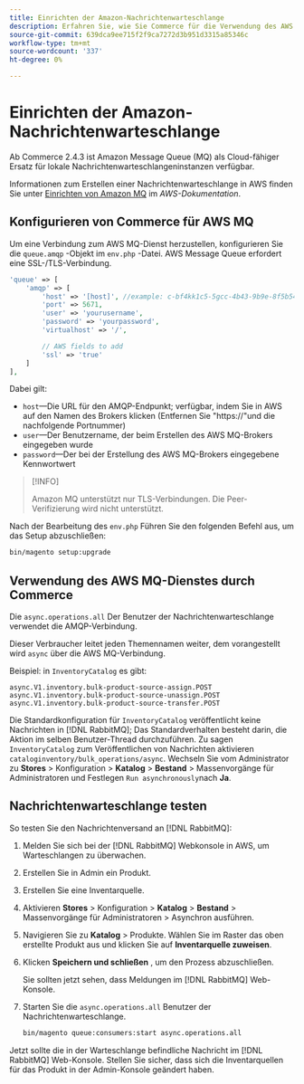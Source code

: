 ```yaml
---
title: Einrichten der Amazon-Nachrichtenwarteschlange
description: Erfahren Sie, wie Sie Commerce für die Verwendung des AWS MQ-Dienstes konfigurieren.
source-git-commit: 639dca9ee715f2f9ca7272d3b951d3315a85346c
workflow-type: tm+mt
source-wordcount: '337'
ht-degree: 0%

---
```



# Einrichten der Amazon-Nachrichtenwarteschlange

Ab Commerce 2.4.3 ist Amazon Message Queue (MQ) als Cloud-fähiger Ersatz für lokale Nachrichtenwarteschlangeninstanzen verfügbar.

Informationen zum Erstellen einer Nachrichtenwarteschlange in AWS finden Sie unter [Einrichten von Amazon MQ](https://docs.aws.amazon.com/amazon-mq/latest/developer-guide/amazon-mq-setting-up.html) im _AWS-Dokumentation_.

## Konfigurieren von Commerce für AWS MQ

Um eine Verbindung zum AWS MQ-Dienst herzustellen, konfigurieren Sie die `queue.amqp` -Objekt im `env.php` -Datei.
AWS Message Queue erfordert eine SSL-/TLS-Verbindung.

```php
'queue' => [
    'amqp' => [
        'host' => '[host]', //example: c-bf4kk1c5-5gcc-4b43-9b9e-8f5b54d234.mq.us-west-3.amazonaws.com
        'port' => 5671,
        'user' => 'yourusername',
        'password' => 'yourpassword',
        'virtualhost' => '/',

        // AWS fields to add
        'ssl' => 'true'
    ]
],
```

Dabei gilt:

- `host`—Die URL für den AMQP-Endpunkt; verfügbar, indem Sie in AWS auf den Namen des Brokers klicken (Entfernen Sie &quot;https://&quot;und die nachfolgende Portnummer)
- `user`—Der Benutzername, der beim Erstellen des AWS MQ-Brokers eingegeben wurde
- `password`—Der bei der Erstellung des AWS MQ-Brokers eingegebene Kennwortwert

>[!INFO]
>
>Amazon MQ unterstützt nur TLS-Verbindungen. Die Peer-Verifizierung wird nicht unterstützt.

Nach der Bearbeitung des `env.php` Führen Sie den folgenden Befehl aus, um das Setup abzuschließen:

```bash
bin/magento setup:upgrade
```

## Verwendung des AWS MQ-Dienstes durch Commerce

Die `async.operations.all` Der Benutzer der Nachrichtenwarteschlange verwendet die AMQP-Verbindung.

Dieser Verbraucher leitet jeden Themennamen weiter, dem vorangestellt wird `async` über die AWS MQ-Verbindung.

Beispiel: in `InventoryCatalog` es gibt:

```text
async.V1.inventory.bulk-product-source-assign.POST
async.V1.inventory.bulk-product-source-unassign.POST
async.V1.inventory.bulk-product-source-transfer.POST
```

Die Standardkonfiguration für `InventoryCatalog` veröffentlicht keine Nachrichten in [!DNL RabbitMQ]; Das Standardverhalten besteht darin, die Aktion im selben Benutzer-Thread durchzuführen. Zu sagen `InventoryCatalog` zum Veröffentlichen von Nachrichten aktivieren `cataloginventory/bulk_operations/async`. Wechseln Sie vom Administrator zu **Stores** > Konfiguration > **Katalog** > **Bestand** > Massenvorgänge für Administratoren und Festlegen  `Run asynchronously`nach **Ja**.

## Nachrichtenwarteschlange testen

So testen Sie den Nachrichtenversand an [!DNL RabbitMQ]:

1. Melden Sie sich bei der [!DNL RabbitMQ] Webkonsole in AWS, um Warteschlangen zu überwachen.
1. Erstellen Sie in Admin ein Produkt.
1. Erstellen Sie eine Inventarquelle.
1. Aktivieren **Stores** > Konfiguration > **Katalog** > **Bestand** > Massenvorgänge für Administratoren > Asynchron ausführen.
1. Navigieren Sie zu **Katalog** > Produkte. Wählen Sie im Raster das oben erstellte Produkt aus und klicken Sie auf **Inventarquelle zuweisen**.
1. Klicken **Speichern und schließen** , um den Prozess abzuschließen.

   Sie sollten jetzt sehen, dass Meldungen im [!DNL RabbitMQ] Web-Konsole.

1. Starten Sie die `async.operations.all` Benutzer der Nachrichtenwarteschlange.

   ```bash
   bin/magento queue:consumers:start async.operations.all
   ```

Jetzt sollte die in der Warteschlange befindliche Nachricht im [!DNL RabbitMQ] Web-Konsole.
Stellen Sie sicher, dass sich die Inventarquellen für das Produkt in der Admin-Konsole geändert haben.
